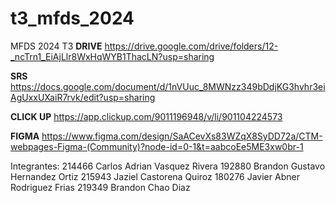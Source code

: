 # t3_mfds_2024
MFDS 2024 T3
**DRIVE**
https://drive.google.com/drive/folders/12-_ncTrn1_EiAjLlr8WxHqWYB1ThacLN?usp=sharing

**SRS**
https://docs.google.com/document/d/1nVUuc_8MWNzz349bDdjKG3hvhr3eiAgUxxUXaiR7rvk/edit?usp=sharing

**CLICK UP**
https://app.clickup.com/9011196948/v/li/901104224573

**FIGMA**
https://www.figma.com/design/SaACevXs83WZqX8SyDD72a/CTM-webpages-Figma-(Community)?node-id=0-1&t=aabcoEe5ME3xw0br-1

Integrantes:
214466 Carlos Adrian Vasquez Rivera 
192880 Brandon Gustavo Hernandez Ortiz
215943 Jaziel Castorena Quiroz
180276 Javier Abner Rodriguez Frias
219349 Brandon Chao Diaz
